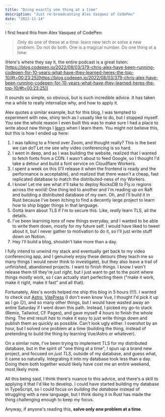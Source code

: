 ```yaml
---
title: "Doing exactly one thing at a time"
description: "Just re-broadcasting Alex Vasquez of CodePen"
date: "2022-11-14"
---
```


I first heard this from Alex Vasquez of CodePen:

> Only do one of these at a time: learn new tech or solve a new problem. Do not do
> both. One is a magical number. Do one thing at a time.

(Here's where they say it, the entire podcast is a great listen:
[https://blog.codepen.io/2022/08/03/379-chris-alex-have-been-running-codepen-for-10-years-what-have-they-learned-heres-the-top-10/#t=00:23:25](https://blog.codepen.io/2022/08/03/379-chris-alex-have-been-running-codepen-for-10-years-what-have-they-learned-heres-the-top-10/#t=00:23:25))

It sounds so simple, so obvious, but is such incredible advice. It has taken me a
while to really internalize why, and how to apply it.

Alex quotes a similar example, but for this blog, I was tempted to experiment with
new, shiny tech as I usually like to do, but I stopped myself. You see the whole
reason I even built this was to make sure I had a place to write about new things
I [learn](/til) when I learn them. You might not believe this, but this is how I
ended up here:

1. I was talking to a friend over Zoom, and thought really? This is the best we
   can do? Let me see why video conferencing is so hard.
2. I went in deep, and as I was building the website, realized that I wanted to
   fetch fonts from a CDN. I wasn't about to feed Google, so I thought I'd take a
   detour and build a font service on Cloudflare Workers.
3. I spent a week on this (I'll release it when the frontend is ready and the performance
   is acceptable), and realized that there wasn't a cheap, fast replicated database
   to match the distributed-ness of my Workers.
4. I know! Let me see what it'll take to deploy RocksDB to Fly.io regions across
   the world! One thing led to another and I'm reading up on Raft and building a
   distributed database of my own. Oh, and I'll build it in Rust because I've been
   itching to find a decently large project to learn how to ship bigger things in
   that language.
5. Gotta learn about TLS if I'm to secure this. Like, _really_ learn TLS, all the
   details.
6. I've been learninig _tons_ of new things everyday, and I wanted to be able to
   write them down, mostly for my future self. I would have liked to tweet about it,
   but I never gather to motivation to do it, so I'll just write stuff down on Notion.
7. Hey I'll build a blog, shouldn't take more than a day.

I fully intend to unwind my stack and eventually get back to my video conferencing app,
and I genuinely enjoy these detours (they teach me so many things I would never think
to investigate), but they also leave a trail of unfinished, abandoned projects. I want
to finish things. I know I won't release them till they're _just right_, but I just
want to get to the point where things mostly work, so I can actually start perfecting
them ("make it work, make it right, make it fast" and all that).

Fortunately, Alex's words helped me ship this blog in 5 hours (!!!). I wanted to
check out [Astro](https://astro.build), [VitePress](https://vitepress.vuejs.org/)
(I don't even know Vue, I thought I'd pick it up as I go 😐), and so many other
things, but I would have wasted away an entire Saturday if I went down this path.
Instead, I picked my go-to stack (Remix, Tailwind, CF Pages), and gave myself
4 hours to finish the whole thing. The end result _has_ to make it easy to just
write things down and publish them as quickly as possible. Can't look ugly either.
I overshot by an hour, but I solved one problem at a time (building the thing, instead
of pretending to build the thing by learning Vue/Astro or whatever).

On a similar note, I've been trying to implement TLS for my distributed database,
but in the spirit of "one thing at a time", I spun up a brand new project, and
focused on _just TLS_, outside of my database, and guess what, it came so naturally.
Integrating it into my database took less than a day. Doing them both together would
likely have cost me an entire weekend, most likely more.

All this being said, I think there's nuance to this advice, and there's a skill to
applying it that I'd like to develop. I could have started building my database in
TypeScript, so I could focus on _building the database_ instead of struggling with
a new language, but I think doing it in Rust has made the thing challenging enough
to keep my focus.

Anyway, if anyone's reading this, **solve only one problem at a time**.
